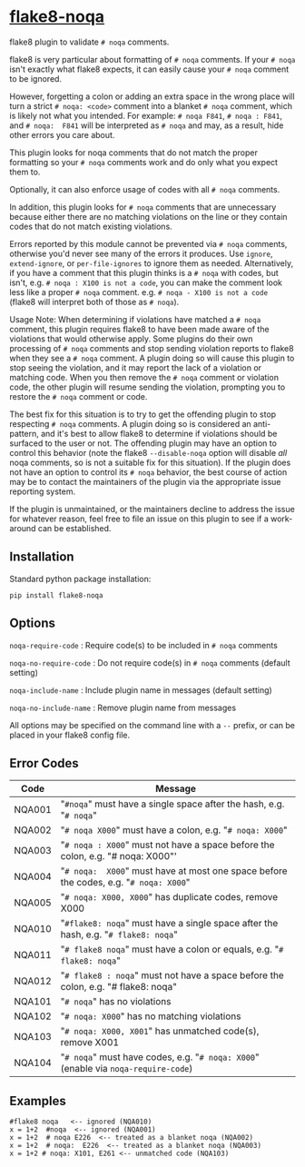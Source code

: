 [flake8-noqa](https://github.com/plinss/flake8-noqa)
==========

flake8 plugin to validate `# noqa` comments.

flake8 is very particular about formatting of `# noqa` comments.
If your `# noqa` isn't exactly what flake8 expects,
it can easily cause your `# noqa` comment to be ignored.

However, forgetting a colon or adding an extra space in the wrong place
will turn a strict `# noqa: <code>` comment
into a blanket `# noqa` comment,
which is likely not what you intended.
For example:
`# noqa F841`,
`# noqa : F841`,
and `# noqa:  F841`
will be interpreted as `# noqa`
and may, as a result,
hide other errors you care about.

This plugin looks for noqa comments
that do not match the proper formatting
so your `# noqa` comments work and do only what you expect them to.

Optionally, it can also enforce usage of codes with all `# noqa` comments.

In addition, this plugin looks for `# noqa` comments that are unnecessary
because either there are no matching violations on the line
or they contain codes that do not match existing violations.

Errors reported by this module cannot be prevented via `# noqa` comments,
otherwise you'd never see many of the errors it produces.
Use `ignore`, `extend-ignore`, or `per-file-ignores` to ignore them as needed.
Alternatively, if you have a comment that this plugin thinks is a
`# noqa` with codes,
but isn't,
e.g. `# noqa : X100 is not a code`,
you can make the comment look less like a proper `# noqa` comment.
e.g. `# noqa - X100 is not a code`
(flake8 will interpret both of those as `# noqa`).

Usage Note:
When determining if violations have matched a `# noqa` comment,
this plugin requires flake8 to have been made aware of the violations
that would otherwise apply.
Some plugins do their own processing of `# noqa` comments 
and stop sending violation reports to flake8 when they see a `# noqa` comment.
A plugin doing so will cause this plugin to stop seeing the violation,
and it may report the lack of a violation or matching code.
When you then remove the `# noqa` comment or violation code, 
the other plugin will resume sending the violation,
prompting you to restore the `# noqa` comment or code.

The best fix for this situation is to try to get the offending plugin
to stop respecting `# noqa` comments.
A plugin doing so is considered an anti-pattern,
and it's best to allow flake8 to determine if violations should be 
surfaced to the user or not.
The offending plugin may have an option to control this behavior
(note the flake8 `--disable-noqa` option will disable *all* noqa comments,
so is not a suitable fix for this situation).
If the plugin does not have an option to control its `# noqa` behavior, 
the best course of action may be to contact the maintainers of 
the plugin via the appropriate issue reporting system.

If the plugin is unmaintained,
or the maintainers decline to address the issue for whatever reason,
feel free to file an issue on this plugin
to see if a work-around can be established.


Installation
------------

Standard python package installation:

    pip install flake8-noqa


Options
-------
`noqa-require-code`
: Require code(s) to be included in  `# noqa` comments

`noqa-no-require-code`
: Do not require code(s) in `# noqa` comments (default setting)

`noqa-include-name`
: Include plugin name in messages (default setting)

`noqa-no-include-name`
: Remove plugin name from messages

All options may be specified on the command line with a `--` prefix,
or can be placed in your flake8 config file.


Error Codes
-----------

| Code   | Message |
|--------|---------|
| NQA001 | "`#noqa`" must have a single space after the hash, e.g. "`# noqa`" |
| NQA002 | "`# noqa X000`" must have a colon, e.g. "`# noqa: X000`" |
| NQA003 | "`# noqa : X000`" must not have a space before the colon, e.g. "# noqa: X000"' |
| NQA004 | "`# noqa:  X000`" must have at most one space before the codes, e.g. "`# noqa: X000`" |
| NQA005 | "`# noqa: X000, X000`" has duplicate codes, remove X000 |
| NQA010 | "`#flake8: noqa`" must have a single space after the hash, e.g. "`# flake8: noqa`" |
| NQA011 | "`# flake8 noqa`" must have a colon or equals, e.g. "`# flake8: noqa`" |
| NQA012 | "`# flake8 : noqa`" must not have a space before the colon, e.g. "# flake8: noqa" |
| NQA101 | "`# noqa`" has no violations |
| NQA102 | "`# noqa: X000`" has no matching violations |
| NQA103 | "`# noqa: X000, X001`" has unmatched code(s), remove X001 |
| NQA104 | "`# noqa`" must have codes, e.g. "`# noqa: X000`" (enable via `noqa-require-code`) |


Examples
--------

```
#flake8 noqa   <-- ignored (NQA010)
x = 1+2  #noqa  <-- ignored (NQA001)
x = 1+2  # noqa E226  <-- treated as a blanket noqa (NQA002)
x = 1+2  # noqa:  E226  <-- treated as a blanket noqa (NQA003)
x = 1+2 # noqa: X101, E261 <-- unmatched code (NQA103)
```